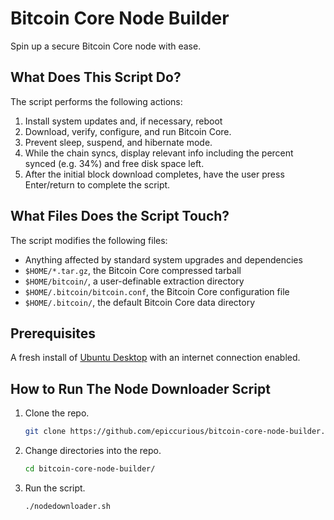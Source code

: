 # Bitcoin Core Node Builder

Spin up a secure Bitcoin Core node with ease.

## What Does This Script Do?

The script performs the following actions:
1. Install system updates and, if necessary, reboot
2. Download, verify, configure, and run Bitcoin Core.
3. Prevent sleep, suspend, and hibernate mode.
4. While the chain syncs, display relevant info including the percent synced (e.g. 34%) and free disk space left.
5. After the initial block download completes, have the user press Enter/return to complete the script.

## What Files Does the Script Touch?

The script modifies the following files:
- Anything affected by standard system upgrades and dependencies
- `$HOME/*.tar.gz`, the Bitcoin Core compressed tarball
- `$HOME/bitcoin/`, a user-definable extraction directory
- `$HOME/.bitcoin/bitcoin.conf`, the Bitcoin Core configuration file
- `$HOME/.bitcoin/`, the default Bitcoin Core data directory

## Prerequisites

A fresh install of [Ubuntu Desktop](https://ubuntu.com/download/desktop) with an internet connection enabled.

## How to Run The Node Downloader Script

1. Clone the repo.
    ```bash
    git clone https://github.com/epiccurious/bitcoin-core-node-builder.git
    ```
2. Change directories into the repo.
    ```bash
    cd bitcoin-core-node-builder/
    ```
3. Run the script.
    ```bash
    ./nodedownloader.sh
    ```

